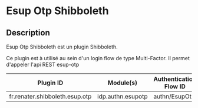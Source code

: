 # Esup Otp Shibboleth


## Description

Esup Otp Shibboleth est un plugin Shibboleth.

Ce plugin est à utilisé au sein d'un login flow de type Multi-Factor. Il permet d'appeler l'api REST esup-otp


| Plugin ID                      | Module(s)         | Authentication Flow ID |
|--------------------------------|-------------------|------------------------|
| fr.renater.shibboleth.esup.otp | idp.authn.esupotp | authn/EsupOtp          |